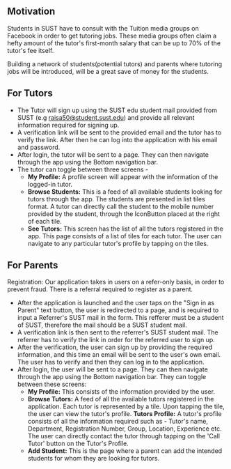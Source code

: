 ## Motivation

Students in SUST have to consult with the Tuition media groups on Facebook in order to get tutoring jobs. These media groups often claim a hefty amount of the tutor's first-month salary that can be up to 70% of the tutor's fee itself.

Building a network of students(potential tutors) and parents where tutoring jobs will be introduced, will be a great save of money for the students.


For Tutors
---

- The Tutor will sign up using the SUST edu student mail provided from SUST (e.g raisa50@student.sust.edu) and provide all relevant information required for signing up.
- A verification link will be sent to the provided email and the tutor has to verify the link. After then he can log into the application with his email and password. 
- After login, the tutor will be sent to a page. They can then navigate through the app using the Bottom navigation bar.  
- The tutor can toggle between three screens - 
	- **My Profile:** A profile screen will appear with the information of the logged-in tutor. 
	- **Browse Students:** This is a feed of all available students looking for tutors through the app. The students are presented in list tiles format. A tutor can directly call the student to the mobile number provided by the student, through the IconButton placed at the right of each tile.
	- **See Tutors:** This screen has the list of all the tutors registered in the app. This page consists of a list of tiles for each tutor. The user can navigate to any particular tutor's profile by tapping on the tiles. 


For Parents
---
Registration: Our application takes in users on a refer-only basis, in order to prevent fraud. There is a referral required to register as a parent. 
- After the application is launched and the user taps on the "Sign in as Parent" text button, the user is redirected to a page, and is required to input a Referrer's SUST mail in the form. This refferer must be a student of SUST, therefore the mail should be a SUST student mail.  
- A verification link is then sent to the referrer's SUST student mail. The referrer has to verify the link in order for the referred user to sign up.
- After the verification, the user can sign up by providing the required information, and this time an email will be sent to the user's own email. The user has to verify and then they can log in to the application. 
- After login, the user will be sent to a page. They can then navigate through the app using the Bottom navigation bar.  They can toggle between these screens:
	- **My Profile:** This consists of the information provided by the user. 
	- **Browse Tutors:** A feed of all the available tutors registered in the application. Each tutor is represented by a tile. Upon tapping the tile, the user can view the tutor's profile. 
	  **Tutors Profile:**  A tutor's profile consists of all the information required such as - Tutor's name, Department, Registration Number, Group, Location, Experience etc.
	  The user can directly contact the tutor through tapping on the 'Call Tutor' button on the Tutor's Profile.
	- **Add Student:** This is the page where a parent can add the intended students for whom they are looking for tutors.  
